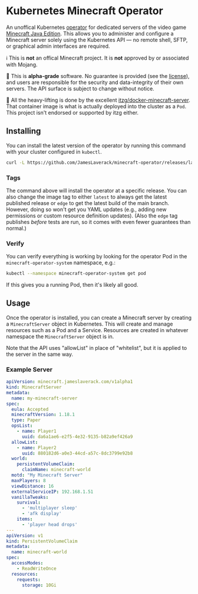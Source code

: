 # Kubernetes Minecraft Operator

An unoffical Kubernetes [operator](https://kubernetes.io/docs/concepts/extend-kubernetes/operator/) for dedicated servers of the
video game [Minecraft Java Edition](https://www.minecraft.net/en-us/store/minecraft-java-edition).
This allows you to administer and configure a Minecraft server solely using the Kubernetes API — no remote shell, SFTP,
or graphical admin interfaces are required.

ℹ️ This is **not** an offical Minecraft project. It is **not** approved by or associated with Mojang.

🚧 This is **alpha-grade** software. No guarantee is provided (see the [license](LICENSE)), and users are
responsible for the security and data-integrity of their own servers. The API surface is subject to change without notice.

🧱 All the heavy-lifting is done by the excellent [itzg/docker-minecraft-server](https://github.com/itzg/docker-minecraft-server).
That container image is what is actually deployed into the cluster as a `Pod`. This project isn't endorsed or
supported by itzg either.

## Installing

You can install the latest version of the operator by running this command with your cluster configured in `kubectl`.

```bash
curl -L https://github.com/JamesLaverack/minecraft-operator/releases/latest/download/operator.yaml | kubectl apply -f -
```

### Tags

The command above will install the operator at a specific release. You can also change the image tag to either `latest`
to always get the latest published release or `edge` to get the latest build of the main branch. However, doing so won't
get you YAML updates (e.g., adding new permissions or custom resource definition updates). (Also the `edge` tag
publishes *before* tests are run, so it comes with even fewer guarantees than normal.)

### Verify

You can verify everything is working by looking for the operator Pod in the `minecraft-operator-system` namespace, e.g.:

```bash
kubectl --namespace minecraft-operator-system get pod
```

If this gives you a running Pod, then it's likely all good.

## Usage

Once the operator is installed, you can create a Minecraft server by creating a `MinecraftServer` object in Kubernetes.
This will create and manage resources such as a Pod and a Service. Resources are created in whatever namespace the
`MinecraftServer` object is in.

Note that the API uses "allowList" in place of "whitelist", but it is applied to the server in the same way.

### Example Server

```yaml
apiVersion: minecraft.jameslaverack.com/v1alpha1
kind: MinecraftServer
metadata:
  name: my-minecraft-server
spec:
  eula: Accepted
  minecraftVersion: 1.18.1
  type: Paper
  opsList:
    - name: Player1
      uuid: da6a1ae6-e2f5-4e32-9135-b82a9ef426a9
  allowList:
    - name: Player2
      uuid: 880182d6-a0e3-44cd-a57c-8dc3799e92b8
  world:
    persistentVolumeClaim:
      claimName: minecraft-world
  motd: "My Minecraft Server"
  maxPlayers: 8
  viewDistance: 16
  externalServiceIP: 192.168.1.51
  vanillaTweaks:
    survival:
      - 'multiplayer sleep'
      - 'afk display'
    items:
      - 'player head drops'
---
apiVersion: v1
kind: PersistentVolumeClaim
metadata:
  name: minecraft-world
spec:
  accessModes:
    - ReadWriteOnce
  resources:
    requests:
      storage: 10Gi
```
